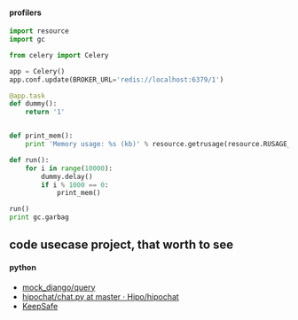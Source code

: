 #### profilers
```python
import resource
import gc

from celery import Celery

app = Celery()
app.conf.update(BROKER_URL='redis://localhost:6379/1')

@app.task
def dummy():
    return '1'


def print_mem():
    print 'Memory usage: %s (kb)' % resource.getrusage(resource.RUSAGE_SELF).ru_maxrss

def run():
    for i in range(10000):
        dummy.delay()
        if i % 1000 == 0:
            print_mem()

run()
print gc.garbag
```
## code usecase project, that worth to see
#### python
+ [mock_django/query][1]
+ [hipochat/chat.py at master · Hipo/hipochat][2]
+ [KeepSafe][3]

[1]: https://github.com/dcramer/mock-django/blob/master/mock_django/query.py
[2]: https://github.com/Hipo/hipochat/blob/master/hipochat/chat.py
[3]: https://github.com/KeepSafe/aiohttp/blob/v0.22.5/examples/wssrv.py
